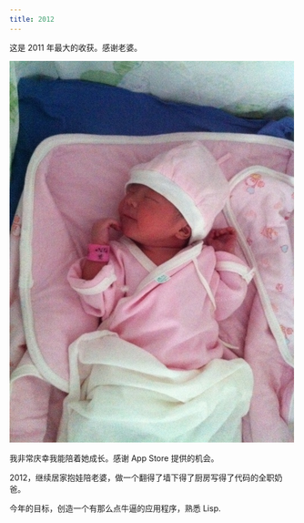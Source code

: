 ```yaml
---
title: 2012
---
```

这是 2011 年最大的收获。感谢老婆。

![默默](/assets/posts/2012_01_27_momo.jpg)

我非常庆幸我能陪着她成长。感谢 App Store 提供的机会。

2012，继续居家抱娃陪老婆，做一个翻得了墙下得了厨房写得了代码的全职奶爸。

今年的目标，创造一个有那么点牛逼的应用程序，熟悉 Lisp.
